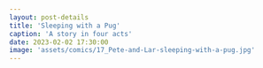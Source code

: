 ```yaml
---
layout: post-details
title: 'Sleeping with a Pug'
caption: 'A story in four acts'
date: 2023-02-02 17:30:00
image: 'assets/comics/17_Pete-and-Lar-sleeping-with-a-pug.jpg'
---
```

